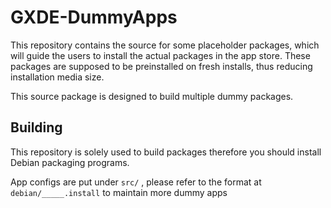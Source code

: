 
# GXDE-DummyApps

This repository contains the source for some placeholder packages, which will guide the users to install the actual packages in the app store. These packages are supposed to be preinstalled on fresh installs, thus reducing installation media size.

This source package is designed to build multiple dummy packages.

## Building

This repository is solely used to build packages therefore you should install Debian packaging programs.

App configs are put under `src/` , please refer to the format at `debian/_____.install`  to maintain more dummy apps